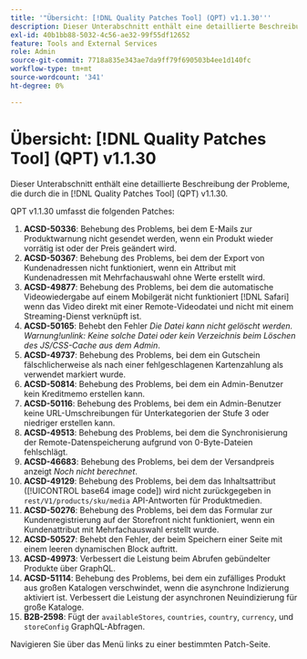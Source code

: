 ```yaml
---
title: '"Übersicht: [!DNL Quality Patches Tool] (QPT) v1.1.30'''
description: Dieser Unterabschnitt enthält eine detaillierte Beschreibung der Probleme, die durch die in [!DNL Quality Patches Tool] (QPT) v1.1.30.
exl-id: 40b1bb88-5032-4c56-ae32-99f55df12652
feature: Tools and External Services
role: Admin
source-git-commit: 7718a835e343ae7da9ff79f690503b4ee1d140fc
workflow-type: tm+mt
source-wordcount: '341'
ht-degree: 0%

---
```


# Übersicht: [!DNL Quality Patches Tool] (QPT) v1.1.30

Dieser Unterabschnitt enthält eine detaillierte Beschreibung der Probleme, die durch die in [!DNL Quality Patches Tool] (QPT) v1.1.30.

QPT v1.1.30 umfasst die folgenden Patches:

1. **ACSD-50336**: Behebung des Problems, bei dem E-Mails zur Produktwarnung nicht gesendet werden, wenn ein Produkt wieder vorrätig ist oder der Preis geändert wird.
1. **ACSD-50367**: Behebung des Problems, bei dem der Export von Kundenadressen nicht funktioniert, wenn ein Attribut mit Kundenadressen mit Mehrfachauswahl ohne Werte erstellt wird.
1. **ACSD-49877**: Behebung des Problems, bei dem die automatische Videowiedergabe auf einem Mobilgerät nicht funktioniert [!DNL Safari] wenn das Video direkt mit einer Remote-Videodatei und nicht mit einem Streaming-Dienst verknüpft ist.
1. **ACSD-50165**: Behebt den Fehler *Die Datei kann nicht gelöscht werden. Warnung!unlink: Keine solche Datei oder kein Verzeichnis beim Löschen des JS/CSS-Cache aus dem Admin*.
1. **ACSD-49737**: Behebung des Problems, bei dem ein Gutschein fälschlicherweise als nach einer fehlgeschlagenen Kartenzahlung als verwendet markiert wurde.
1. **ACSD-50814**: Behebung des Problems, bei dem ein Admin-Benutzer kein Kreditmemo erstellen kann.
1. **ACSD-50116**: Behebung des Problems, bei dem ein Admin-Benutzer keine URL-Umschreibungen für Unterkategorien der Stufe 3 oder niedriger erstellen kann.
1. **ACSD-49513**: Behebung des Problems, bei dem die Synchronisierung der Remote-Datenspeicherung aufgrund von 0-Byte-Dateien fehlschlägt.
1. **ACSD-46683**: Behebung des Problems, bei dem der Versandpreis anzeigt *Noch nicht berechnet*.
1. **ACSD-49129**: Behebung des Problems, bei dem das Inhaltsattribut ([!UICONTROL base64 image code]) wird nicht zurückgegeben in `rest/V1/products/sku/media` API-Antworten für Produktmedien.
1. **ACSD-50276**: Behebung des Problems, bei dem das Formular zur Kundenregistrierung auf der Storefront nicht funktioniert, wenn ein Kundenattribut mit Mehrfachauswahl erstellt wurde.
1. **ACSD-50527**: Behebt den Fehler, der beim Speichern einer Seite mit einem leeren dynamischen Block auftritt.
1. **ACSD-49973**: Verbessert die Leistung beim Abrufen gebündelter Produkte über GraphQL.
1. **ACSD-51114**: Behebung des Problems, bei dem ein zufälliges Produkt aus großen Katalogen verschwindet, wenn die asynchrone Indizierung aktiviert ist. Verbessert die Leistung der asynchronen Neuindizierung für große Kataloge.
1. **B2B-2598**: Fügt der `availableStores`, `countries`, `country`, `currency`, und `storeConfig` GraphQL-Abfragen.

Navigieren Sie über das Menü links zu einer bestimmten Patch-Seite.
